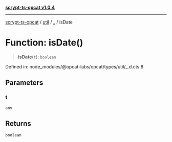 [**scrypt-ts-opcat v1.0.4**](../../../../README.md)

***

[scrypt-ts-opcat](../../../../README.md) / [util](../../README.md) / [\_](../README.md) / isDate

# Function: isDate()

> **isDate**(`t`): `boolean`

Defined in: node\_modules/@opcat-labs/opcat/types/util/\_.d.cts:8

## Parameters

### t

`any`

## Returns

`boolean`
